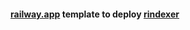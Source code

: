 <!-- [![Deploy on Railway](https://railway.app/button.svg)]() -->

#### [railway.app](https://railway.app?referralCode=eD4laT) template to deploy [rindexer](https://rindexer.xyz)
